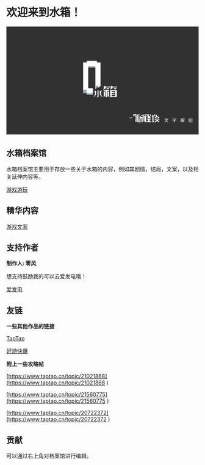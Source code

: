 # 欢迎来到水箱！

![](.\assests\images\waterbox.jpg)

## 水箱档案馆

水箱档案馆主要用于存放一些关于水箱的内容，例如其剧情，结局，文案，以及相关延伸内容等。

[游戏游玩](https://www.taptap.cn/app/228681)

## 精华内容

[游戏文案](https://dreamskycx.github.io/waterbox/article/article/)

## 支持作者

**制作人: 零风**

想支持鼓励我的可以去爱发电哦！

[爱发电](https://afdian.net/@FKJCalonecore?tab=home ) 

## 友链

**一些其他作品的链接** 

[TapTap](https://www.taptap.com/developer/92090 ) 

[好游快爆](https://www.3839.com/cp/10415.html ) 

**附上一些攻略帖** 

[https://www.taptap.cn/topic/21021868](https://www.taptap.cn/topic/21021868 ) 

[https://www.taptap.cn/topic/21560775](https://www.taptap.cn/topic/21560775 ) 

[https://www.taptap.cn/topic/20722372](https://www.taptap.cn/topic/20722372 ) 

## 贡献

可以通过右上角对档案馆进行编辑。
